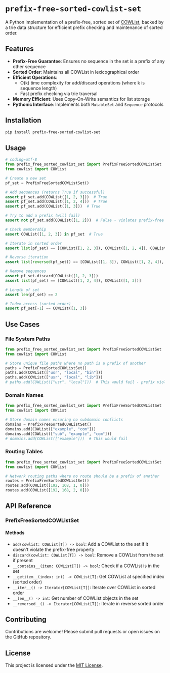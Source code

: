 # `prefix-free-sorted-cowlist-set`

A Python implementation of a prefix-free, sorted set of [COWList](https://pypi.org/project/cowlist/), backed by a trie
data structure for efficient prefix checking and maintenance of sorted order.

## Features

- **Prefix-Free Guarantee**: Ensures no sequence in the set is a prefix of any other sequence
- **Sorted Order**: Maintains all COWList in lexicographical order
- **Efficient Operations**:
    - O(k) time complexity for add/discard operations (where k is sequence length)
    - Fast prefix checking via trie traversal
- **Memory Efficient**: Uses Copy-On-Write semantics for list storage
- **Pythonic Interface**: Implements both `MutableSet` and `Sequence` protocols

## Installation

```bash
pip install prefix-free-sorted-cowlist-set
```

## Usage

```python
# coding=utf-8
from prefix_free_sorted_cowlist_set import PrefixFreeSortedCOWListSet
from cowlist import COWList

# Create a new set
pf_set = PrefixFreeSortedCOWListSet()

# Add sequences (returns True if successful)
assert pf_set.add(COWList([1, 2, 3]))  # True
assert pf_set.add(COWList([1, 2, 4]))  # True
assert pf_set.add(COWList([1, 3]))  # True

# Try to add a prefix (will fail)
assert not pf_set.add(COWList([1, 2]))  # False - violates prefix-free property

# Check membership
assert COWList([1, 2, 3]) in pf_set  # True

# Iterate in sorted order
assert list(pf_set) == [COWList([1, 2, 3]), COWList([1, 2, 4]), COWList([1, 3])]

# Reverse iteration
assert list(reversed(pf_set)) == [COWList([1, 3]), COWList([1, 2, 4]), COWList([1, 2, 3])]

# Remove sequences
assert pf_set.discard(COWList([1, 2, 3]))
assert list(pf_set) == [COWList([1, 2, 4]), COWList([1, 3])]

# Length of set
assert len(pf_set) == 2

# Index access (sorted order)
assert pf_set[-1] == COWList([1, 3])
```

## Use Cases

### File System Paths

```python
from prefix_free_sorted_cowlist_set import PrefixFreeSortedCOWListSet
from cowlist import COWList

# Store unique file paths where no path is a prefix of another
paths = PrefixFreeSortedCOWListSet()
paths.add(COWList(["usr", "local", "bin"]))
paths.add(COWList(["usr", "local", "lib"]))
# paths.add(COWList(["usr", "local"]))  # This would fail - prefix violation
```

### Domain Names

```python
from prefix_free_sorted_cowlist_set import PrefixFreeSortedCOWListSet
from cowlist import COWList

# Store domain names ensuring no subdomain conflicts
domains = PrefixFreeSortedCOWListSet()
domains.add(COWList(["example", "com"]))
domains.add(COWList(["sub", "example", "com"]))
# domains.add(COWList(["example"]))  # This would fail
```

### Routing Tables

```python
from prefix_free_sorted_cowlist_set import PrefixFreeSortedCOWListSet
from cowlist import COWList

# Network routing paths where no route should be a prefix of another
routes = PrefixFreeSortedCOWListSet()
routes.add(COWList([192, 168, 1, 0]))
routes.add(COWList([192, 168, 2, 0]))
```

## API Reference

### PrefixFreeSortedCOWListSet

#### Methods

- `add(cowlist: COWList[T]) -> bool`: Add a COWList to the set if it doesn't violate the prefix-free property
- `discard(cowlist: COWList[T]) -> bool`: Remove a COWList from the set if present
- `__contains__(item: COWList[T]) -> bool`: Check if a COWList is in the set
- `__getitem__(index: int) -> COWList[T]`: Get COWList at specified index (sorted order)
- `__iter__() -> Iterator[COWList[T]]`: Iterate over COWList in sorted order
- `__len__() -> int`: Get number of COWList objects in the set
- `__reversed__() -> Iterator[COWList[T]]`: Iterate in reverse sorted order

## Contributing

Contributions are welcome! Please submit pull requests or open issues on the GitHub repository.

## License

This project is licensed under the [MIT License](LICENSE).